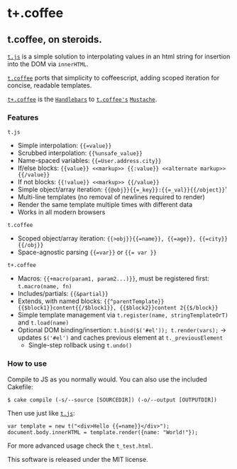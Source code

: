 # t+.coffee
## t.coffee, on steroids.

[`t.js`](http://www.github.com/jasonmoo/t.js) is a simple solution to interpolating values in an html string for insertion into the DOM via `innerHTML`.

 [`t.coffee`](http://www.github.com/davidrekow/t.coffee) ports that simplicity to coffeescript, adding scoped iteration for concise, readable templates.

 [`t+.coffee`](http://www.github.com/davidrekow/t-coffee) is the [`Handlebars`](https://github.com/wycats/handlebars.js) to [`t.coffee's`](http://www.github.com/davidrekow/t.coffee) [`Mustache`](http://mustache.github.com/).

### Features
`t.js`

 * Simple interpolation: `{{=value}}`
 * Scrubbed interpolation: `{{%unsafe_value}}`
 * Name-spaced variables: `{{=User.address.city}}`
 * If/else blocks: `{{value}} <<markup>> {{:value}} <<alternate markup>> {{/value}}`
 * If not blocks: `{{!value}} <<markup>> {{/value}}`
 * Simple object/array iteration: `{{@obj}}{{=_key}}:{{=_val}}{{/object}}`'
 * Multi-line templates (no removal of newlines required to render)
 * Render the same template multiple times with different data
 * Works in all modern browsers

`t.coffee`

 * Scoped object/array iteration: `{{>obj}}{{=name}}, {{=age}}, {{=city}} {{/obj}}`
 * Space-agnostic parsing `{{=var}}` or `{{= var }}`

`t+.coffee`

 * Macros: `{{+macro(param1, param2...)}}`, must be registered first: `t.macro(name, fn)`
 * Includes/partials: `{{&partial}}`
 * Extends, with named blocks: `{{^parentTemplate}}{{$block1}}content{{/$block1}}, {{$block2}}content 2{{$/block}}`
 * Simple template management via `t.register(name, stringTemplateOrT)` and `t.load(name)`
 * Optional DOM binding/insertion: `t.bind($('#el')); t.render(vars);` -> updates `$('#el')` and caches previous element at `t._previousElement`
   * Single-step rollback using `t.undo()`

### How to use

Compile to JS as you normally would. You can also use the included Cakefile:

    $ cake compile (-s/--source [SOURCEDIR]) (-o/--output [OUTPUTDIR])

Then use just like [`t.js`](http://www.github.com/jasonmoo/t.js):

    var template = new t("<div>Hello {{=name}}</div>");
    document.body.innerHTML = template.render({name: "World!"});

For more advanced usage check the `t_test.html`.

This software is released under the MIT license.